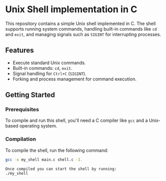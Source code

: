 # Unix Shell implementation in C

This repository contains a simple Unix shell implemented in C. The shell supports running system commands, handling built-in commands like `cd` and `exit`, and managing signals such as `SIGINT` for interrupting processes.

## Features

- Execute standard Unix commands.
- Built-in commands: `cd`, `exit`.
- Signal handling for `Ctrl+C` (`SIGINT`).
- Forking and process management for command execution.

## Getting Started

### Prerequisites

To compile and run this shell, you'll need a C compiler like `gcc` and a Unix-based operating system.

### Compilation

To compile the shell, run the following command:

```bash
gcc -o my_shell main.c shell.c -I.

Once compiled you can start the shell by running:
./my_shell

